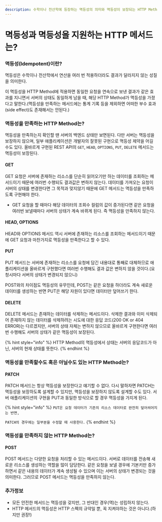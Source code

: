 ```yaml
---
description: 수학이나 전산학에 등장하는 멱등성의 의미와 멱등성이 보장되는 HTTP Method를 알아본다.
---
```


# 멱등성과 멱등성을 지원하는 HTTP 메서드는?

### 멱등성(Idempotent)이란?

멱등성은 수학이나 전산학에서 연산을 여러 번 적용하더라도 결과가 달라지지 않는 성질을 의미한다.

이 멱등성을 HTTP Method에 적용하면 동일한 요청을 연속으로 보낸 결과가 같은 효과를 지니면서 서버의 상태도 동일하게 남을 때, 해당 HTTP Method가 멱등성을 가졌다고 말한다.(멱등성을 만족하는 메서드에는 통계 기록 등을 제외하면 어떠한 부수 효과(side effect)도 존재해서는 안된다.)

### 멱등성을 만족하는 HTTP Method는?

멱등성을 만족하는지 확인할 땐 서버의 백엔드 상태만 보면된다. 다만 서버는 멱등성을 보장하지 않으며, 일부 애플리케이션은 개발자의 잘못된 구현으로 멱등성 제약을 어길 수도 있다. 올바르게 구현된 REST API의 `GET`, `HEAD`, `OPTIONS`, `PUT`, `DELETE` 메서드는 멱등성이 보장된다.

#### GET

GET 요청은 서버에 존재하는 리소스를 단순히 읽어오기만 하는 데이터를 조회하는  메서드이기 때문에 여러번 수행되도 결과값은 변하지 않는다. 데이터를 가져오는 요청이 서버의 상태를 변경한다면 그 목적과 맞지않기 때문에 GET 메서드는 멱등성을 만족하도록 구현해야 한다.

* GET 요청을 할 때마다 해당 데이터의 조회수 컬럼의 값이 증가된다면 같은 요청을 여러번 보낼때마다 서버의 상태가 계속 바뀌게 된다. 즉 멱등성을 만족하지 않는다.

#### HEAD, OPTIONS

HEAD와 OPTIONS 메서드 역시 서버에 존재하는 리소스를 조회하는 메서드이기 때문에 GET 요청과 마찬가지로 멱등성을 만족한다고 할 수 있다.

#### PUT

PUT 메서드는 서버에 존재하는 리소스를 요청에 담긴 내용대로 통째로 대체하므로 애플리케이션을 올바르게 구현했다면 여러번 수행해도 결과 값은 변하지 않을 것이다.(요청시마다 서버의 상태가 변경되지 않으니)

POST와의 차이점도 멱등성의 유무인데, POST는 같은 요청을 하더라도 계속 새로운 데이터를 생성하는 반면 PUT은 해당 자원이 있다면 데이터만 덮어쓰기 한다.

#### DELETE

DELETE 메서드는 존재하는 데이터를 삭제하는 메서드이다. 삭제한 결과와 이미 삭제되어 존재하지 않는 데이터를 삭제하려는 시도에 대한 응답 코드(200 OK or 404 ERROR)는 다르겠지만, 서버의 상태 자체는 변하지 않으므로 올바르게 구현한다면 여러번 수행해도 서버의 상태가 같은 멱등성이 보장된다.

{% hint style="info" %}
HTTP Method의 멱등성에서 상태는 서버의 응답코드가 아닌, 서버의 현재 상태를 뜻한다.
{% endhint %}

### 멱등성을 만족할수도 혹은 아닐수도 있는 HTTP Method는?

#### PATCH

PATCH 메서드는 항상 멱등성을 보장한다고 얘기할 수 없다. 다시 말하자면 PATCH는 멱등성을 보장하도록 설계할 수 있지만, 멱등성을 보장하지 않도록 설계할 수도 있다. 서버 애플리케이션의 구현을 PUT과 동일한 방식으로 할 경우 멱등성을 가지게 된다.

{% hint style="info" %}
`PUT은 요청 데이터가 기존의 리소스 데이터로 완전히 덮어씌어지는 반면,`&#x20;

`PATCH의 경우에는 일부분을 수정할 때 사용한다.`
{% endhint %}

### 멱등성을 만족하지 않는 HTTP Method는?

#### POST

POST 메서드는 다양한 요청을 처리할 수 있는 메서드이다. 서버로 데이터를 전송해 새로운 리소스를 생성하는 역할을 많이 담당한다. 같은 요청을 보낼 경우에 기본키만 증가하면서 같은 내용의 데이터가 계속 생성될 수 있으며 이는 서버의 상태가 변경되는 것을 의미한다. 그러므로 POST 메서드는 멱등성을 만족하지 않는다.

### 추가정보

* 모든 안전한 메서드는 멱등성을 갖지만, 그 반대인 경우(역)는 성립하지 않는다.&#x20;
* HTTP 메서드의 멱등성은 HTTP 스펙의 규약일 뿐, 꼭 지켜야하는 것은 아니다.(하지만 권장!)
